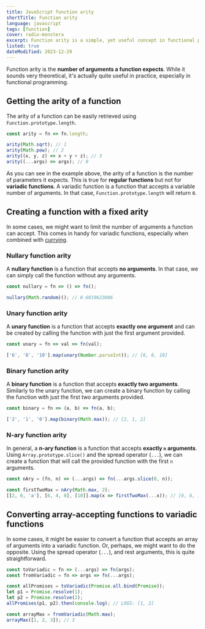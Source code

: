 ```yaml
---
title: JavaScript function arity
shortTitle: Function arity
language: javascript
tags: [function]
cover: radio-monstera
excerpt: Function arity is a simple, yet useful concept in functional programming, especially when combined with currying.
listed: true
dateModified: 2023-12-29
---
```


Function arity is the **number of arguments a function expects**. While it sounds very theoretical, it's actually quite useful in practice, especially in functional programming.

## Getting the arity of a function

The arity of a function can be easily retrieved using `Function.prototype.length`.

```js
const arity = fn => fn.length;

arity(Math.sqrt); // 1
arity(Math.pow); // 2
arity((x, y, z) => x + y + z); // 3
arity((...args) => args); // 0
```

As you can see in the example above, the arity of a function is the number of parameters it expects. This is true for **regular functions** but not for **variadic functions**. A variadic function is a function that accepts a variable number of arguments. In that case, `Function.prototype.length` will return `0`.

## Creating a function with a fixed arity

In some cases, we might want to limit the number of arguments a function can accept. This comes in handy for variadic functions, especially when combined with [currying](/js/s/curring).

### Nullary function arity

A **nullary function** is a function that accepts **no arguments**. In that case, we can simply call the function without any arguments.

```js
const nullary = fn => () => fn();

nullary(Math.random)(); // 0.6019623086
```

### Unary function arity

A **unary function** is a function that accepts **exactly one argument** and can be created by calling the function with just the first argument provided.

```js
const unary = fn => val => fn(val);

['6', '8', '10'].map(unary(Number.parseInt)); // [6, 8, 10]
```

### Binary function arity

A **binary function** is a function that accepts **exactly two arguments**. Similarly to the unary function, we can create a binary function by calling the function with just the first two arguments provided.

```js
const binary = fn => (a, b) => fn(a, b);

['2', '1', '0'].map(binary(Math.max)); // [2, 1, 2]
```

### N-ary function arity

In general, a **n-ary function** is a function that accepts **exactly `n` arguments**. Using `Array.prototype.slice()` and the spread operator (`...`), we can create a function that will call the provided function with the first `n` arguments.

```js
const nAry = (fn, n) => (...args) => fn(...args.slice(0, n));

const firstTwoMax = nAry(Math.max, 2);
[[2, 6, 'a'], [6, 4, 8], [10]].map(x => firstTwoMax(...x)); // [6, 6, 10]
```

## Converting array-accepting functions to variadic functions

In some cases, it might be easier to convert a function that accepts an array of arguments into a variadic function. Or, perhaps, we might want to do the opposite. Using the spread operator (`...`), and rest arguments, this is quite straightforward.

```js
const toVariadic = fn => (...args) => fn(args);
const fromVariadic = fn => args => fn(...args);

const allPromises = toVariadic(Promise.all.bind(Promise));
let p1 = Promise.resolve(1);
let p2 = Promise.resolve(2);
allPromises(p1, p2).then(console.log); // LOGS: [1, 2]

const arrayMax = fromVariadic(Math.max);
arrayMax([1, 2, 3]); // 3
```
